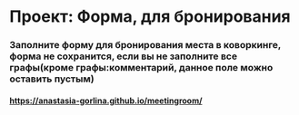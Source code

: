 # Проект: Форма, для бронирования

### Заполните форму для бронирования места в коворкинге, форма не сохранится, если вы не заполните все графы(кроме графы:комментарий, данное поле можно оставить пустым)

#### https://anastasia-gorlina.github.io/meetingroom/